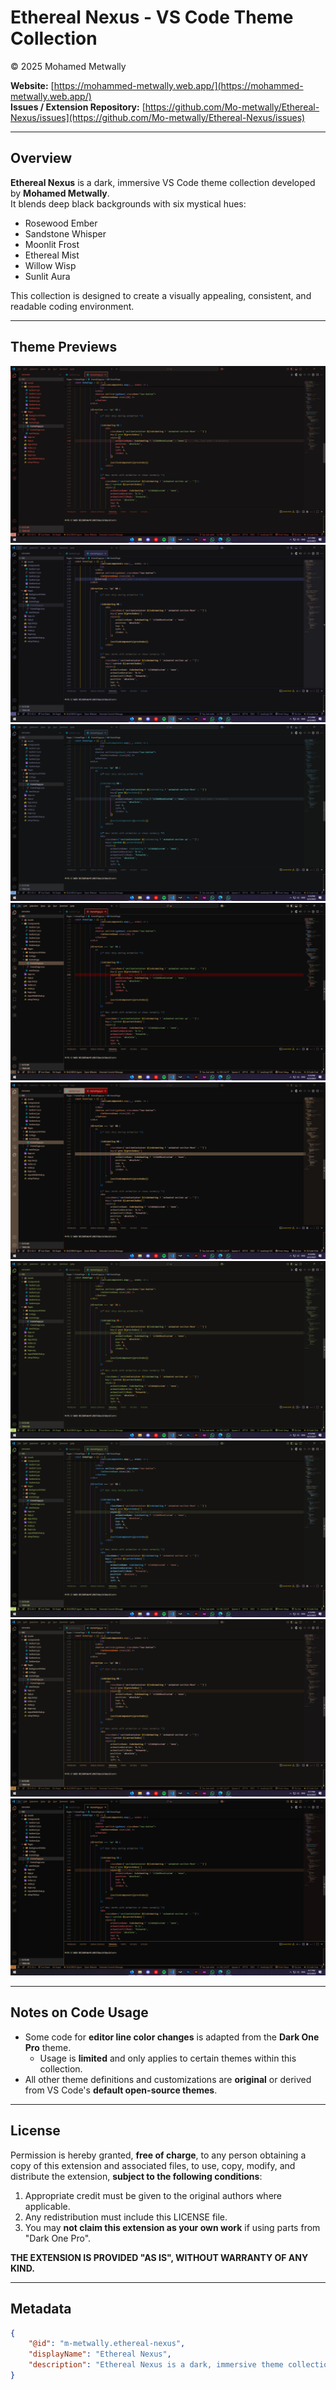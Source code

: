 # Ethereal Nexus - VS Code Theme Collection

© 2025 Mohamed Metwally  

**Website:** [https://mohammed-metwally.web.app/](https://mohammed-metwally.web.app/)  
**Issues / Extension Repository:** [https://github.com/Mo-metwally/Ethereal-Nexus/issues](https://github.com/Mo-metwally/Ethereal-Nexus/issues)  

---

## Overview
**Ethereal Nexus** is a dark, immersive VS Code theme collection developed by **Mohamed Metwally**.  
It blends deep black backgrounds with six mystical hues:

- Rosewood Ember  
- Sandstone Whisper  
- Moonlit Frost  
- Ethereal Mist  
- Willow Wisp  
- Sunlit Aura  

This collection is designed to create a visually appealing, consistent, and readable coding environment.

---

## Theme Previews

![Ethereal Nexus](images/ethereal-nexus-themes.png)  
![Ethereal Nexus 1](images/ethereal-nexus-themes-1.png)  
![Ethereal Nexus 2](images/ethereal-nexus-themes-2.png)  
![Ethereal Nexus 3](images/ethereal-nexus-themes-3.png)  
![Ethereal Nexus 4](images/ethereal-nexus-themes-4.png)  
![Ethereal Nexus 5](images/ethereal-nexus-themes-5.png)  
![Ethereal Nexus 6](images/ethereal-nexus-themes-6.png)  
![Ethereal Nexus 7](images/ethereal-nexus-themes-7.png)  
![Ethereal Nexus 8](images/ethereal-nexus-themes-8.png)  

---

## Notes on Code Usage
- Some code for **editor line color changes** is adapted from the **Dark One Pro** theme.  
  - Usage is **limited** and only applies to certain themes within this collection.  
- All other theme definitions and customizations are **original** or derived from VS Code's **default open-source themes**.

---

## License
Permission is hereby granted, **free of charge**, to any person obtaining a copy of this extension and associated files, to use, copy, modify, and distribute the extension, **subject to the following conditions**:

1. Appropriate credit must be given to the original authors where applicable.  
2. Any redistribution must include this LICENSE file.  
3. You may **not claim this extension as your own work** if using parts from "Dark One Pro".  

**THE EXTENSION IS PROVIDED "AS IS", WITHOUT WARRANTY OF ANY KIND.**

---

## Metadata
```json
{
    "@id": "m-metwally.ethereal-nexus",
    "displayName": "Ethereal Nexus",
    "description": "Ethereal Nexus is a dark, immersive theme collection blending deep black backgrounds with six mystical hues: Rosewood Ember, Sandstone Whisper, Moonlit Frost, Ethereal Mist, Willow Wisp, and Sunlit Aura."
}
